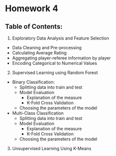 # Homework 4
## Table of Contents:

1. Exploratory Data Analysis and Feature Selection
 * Data Cleaning and Pre-processing
 * Calculating Average Rating
 * Aggregating player-referee information by player
 * Encoding Categorical to Numerical Values

2. Supervised Learning using Random Forest
  * Binary Classification: 
    * Splitting data into train and test
    * Model Evaluation
      * Explanation of the measure
      * K-Fold Cross Validation
    * Choosing the parameters of the model
  * Multi-Class Classification 
    * Splitting data into train and test
    * Model Evaluation
      * Explanation of the measure
      * K-Fold Cross Validation
    * Choosing the parameters of the model

3. Unsupervised Learning  Using K-Means
